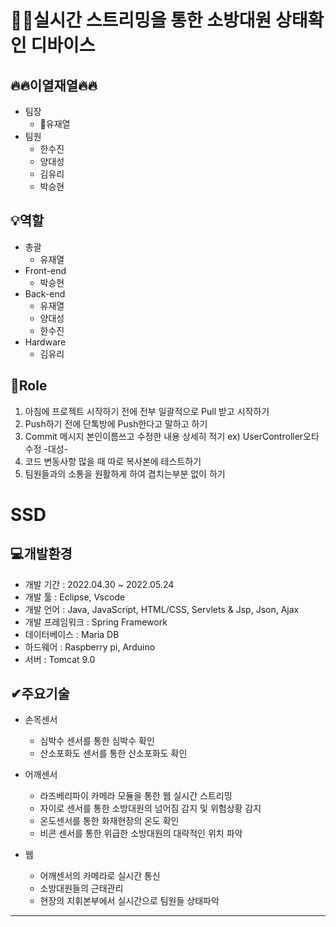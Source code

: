 👨‍🚒실시간 스트리밍을 통한 소방대원 상태확인 디바이스
==================================================

🔥🔥이열재열🔥🔥
---------------------------------------------------
  * 팀장
    * 👑유재열
  * 팀원
    * 한수진
    * 양대성
    * 김유리
    * 박승현
    
💡역할
---------------------------------------------------
  * 총괄
    * 유재열 
  * Front-end
    * 박승현
  * Back-end
    * 유재열
    * 양대성
    * 한수진
  * Hardware
    * 김유리  
    

📕Role
----------------------------------------------
1. 아침에 프로젝트 시작하기 전에 전부 일괄적으로 Pull 받고 시작하기
2. Push하기 전에 단톡방에 Push한다고 말하고 하기
3. Commit 메시지 본인이름쓰고 수정한 내용 상세히 적기
  ex) UserController오타 수정 -대성-
4. 코드 변동사항 많을 때 따로 복사본에 테스트하기
5. 팀원들과의 소통을 원활하게 하여 겹치는부분 없이 하기

SSD
===========================================
💻개발환경
-------------------------------------------
* 개발 기간 : 2022.04.30 ~ 2022.05.24
* 개발 툴 : Eclipse, Vscode
* 개발 언어 : Java, JavaScript, HTML/CSS, Servlets & Jsp, Json, Ajax
* 개발 프레임워크 : Spring Framework
* 데이터베이스 : Maria DB
* 하드웨어 : Raspberry pi, Arduino
* 서버 : Tomcat 9.0

✔주요기술
--------------------------------------------
* 손목센서
  * 심박수 센서를 통한 심박수 확인
  * 산소포화도 센서를 통한 산소포화도 확인
 
* 어깨센서
  * 라즈베리파이 카메라 모듈을 통한 웹 실시간 스트리밍
  * 자이로 센서를 통한 소방대원의 넘어짐 감지 및 위험상황 감지
  * 온도센서를 통한 화재현장의 온도 확인
  * 비콘 센서를 통한 위급한 소방대원의 대략적인 위치 파악

* 웹
  * 어깨센서의 카메라로 실시간 통신
  * 소방대원들의 근태관리
  * 현장의 지휘본부에서 실시간으로 팀원들 상태파악
---------------------------------------------------



